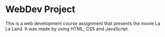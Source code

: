 # WebDev Project
This is a web development course assignment that presents the movie La La Land. It was made by using HTML, CSS and JavaScript. 
